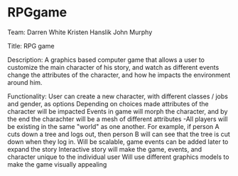 ﻿# RPGgame

Team: Darren White 
Kristen Hanslik 
John Murphy 
 
Title: RPG game 
 
Description: A graphics based computer game that allows a user to customize the main 
character of his story, and watch as different events change the attributes of the character, and 
how he impacts the environment around him. 
 
Functionality: 
­User can create a new character, with different classes / jobs and gender, as options 
­Depending on choices made attributes of the character will be impacted
­Events in game will morph the character, and by the end the charachter will be a mesh of different
 attributes 
-All players will be existing in the same "world" as one another. For example, if person A cuts down a tree and logs out, then person B will can see that the tree is cut down when they log in. 
­Will be scalable, game events can be added later to expand the story 
­Interactive story will make the game, events, and character unique to the individual
 user 
­Will use different graphics models to make the game visually appealing 
